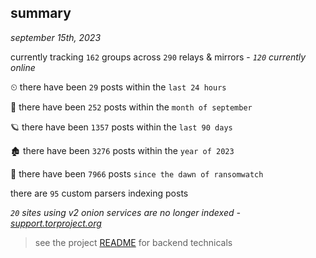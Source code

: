 
## summary
_september 15th, 2023_

currently tracking `162` groups across `290` relays & mirrors - _`120` currently online_

⏲ there have been `29` posts within the `last 24 hours`

🦈 there have been `252` posts within the `month of september`

🪐 there have been `1357` posts within the `last 90 days`

🏚 there have been `3276` posts within the `year of 2023`

🦕 there have been `7966` posts `since the dawn of ransomwatch`

there are `95` custom parsers indexing posts

_`20` sites using v2 onion services are no longer indexed - [support.torproject.org](https://support.torproject.org/onionservices/v2-deprecation/)_

> see the project [README](https://github.com/joshhighet/ransomwatch#ransomwatch--) for backend technicals

